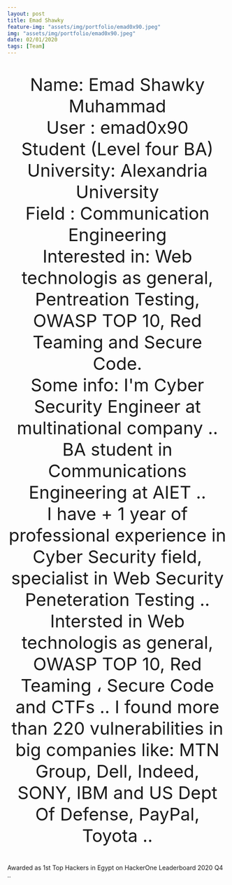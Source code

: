 ```yaml
---
layout: post
title: Emad Shawky 
feature-img: "assets/img/portfolio/emad0x90.jpeg"
img: "assets/img/portfolio/emad0x90.jpeg"
date: 02/01/2020
tags: [Team]
---
```


<p style ="text-align: center; font-size: 40px">
Name: Emad Shawky Muhammad <br/>
User : emad0x90 <br/>
Student (Level four BA) <br/>
University: Alexandria University <br/>
Field : Communication Engineering <br/>
Interested in: Web technologis as general, Pentreation Testing, OWASP TOP 10, Red Teaming and Secure Code. <br/>
Some info: I'm Cyber Security Engineer at multinational company .. <br/>
BA student in Communications Engineering at AIET ..<br/>
I have + 1 year of professional experience in Cyber Security field, specialist in Web Security Peneteration Testing ..
Intersted in Web technologis as general, OWASP TOP 10, Red Teaming ، Secure Code and CTFs ..
I found more than 220 vulnerabilities in big companies like:
MTN Group, Dell, Indeed, SONY, IBM and US Dept Of Defense, PayPal, Toyota ..

Awarded as 1st Top Hackers in Egypt on HackerOne Leaderboard  2020 Q4 ..
</p>
